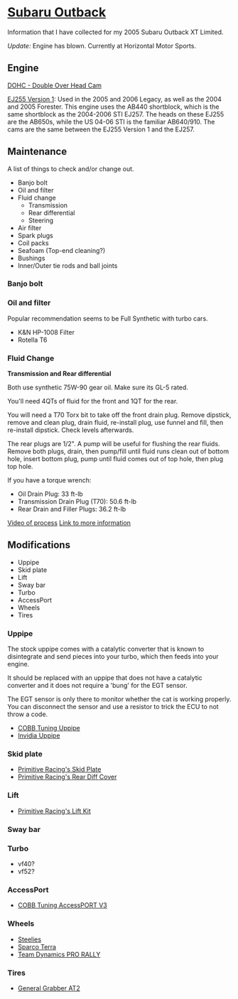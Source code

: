 # [Subaru Outback](/subaru)

Information that I have collected for my 2005 Subaru Outback XT Limited.

*Update:* Engine has blown. Currently at Horizontal Motor Sports.

## Engine

[DOHC - Double Over Head Cam](http://mechanics.stackexchange.com/a/8137)

[EJ255 Version 1](https://en.wikipedia.org/wiki/Subaru_EJ_engine#EJ255): Used in the 2005 and 2006 Legacy, as well as the 2004 and 2005
Forester. This engine uses the AB440 shortblock, which is the same shortblock as
the 2004-2006 STI EJ257. The heads on these EJ255 are the AB650s, while the US
04-06 STI is the familiar AB640/910. The cams are the same between the EJ255
Version 1 and the EJ257.

## Maintenance

A list of things to check and/or change out.

* Banjo bolt
* Oil and filter
* Fluid change
    * Transmission
    * Rear differential
    * Steering
* Air filter
* Spark plugs
* Coil packs
* Seafoam (Top-end cleaning?)
* Bushings
* Inner/Outer tie rods and ball joints 

### Banjo bolt
### Oil and filter

Popular recommendation seems to be Full Synthetic with turbo cars.

* K&N HP-1008 Filter
* Rotella T6

### Fluid Change

**Transmission and Rear differential**

Both use synthetic 75W-90 gear oil. Make sure its GL-5 rated.

You'll need 4QTs of fluid for the front and 1QT for the rear.

You will need a T70 Torx bit to take off the front drain plug. Remove dipstick,
remove and clean plug, drain fluid, re-install plug, use funnel and fill, then
re-install dipstick. Check levels afterwards.

The rear plugs are 1/2". A pump will be useful for flushing the rear fluids.
Remove both plugs, drain, then pump/fill until fluid runs clean out of bottom
hole, insert bottom plug, pump until fluid comes out of top hole, then plug top hole. 

If you have a torque wrench:

* Oil Drain Plug: 33 ft-lb
* Transmission Drain Plug (T70): 50.6 ft-lb
* Rear Drain and Filler Plugs: 36.2 ft-lb

[Video of process](https://www.youtube.com/watch?v=OU5BRkyY-LI)
[Link to more information](http://legacygt.com/forums/showthread.php/pictoral-guide-changing-transmission-and-rear-diff-fluids-5mt-05-94834.html)

## Modifications

* Uppipe
* Skid plate
* Lift
* Sway bar
* Turbo
* AccessPort
* Wheels
* Tires

### Uppipe
The stock uppipe comes with a catalytic converter that is known to disintegrate
and send pieces into your turbo, which then feeds into your engine.

It should be replaced with an uppipe that does not have a catalytic converter
and it does not require a 'bung' for the EGT sensor.

The EGT sensor is only there to monitor whether the cat is working properly. You
can disconnect the sensor and use a resistor to trick the ECU to not throw a code.

* [COBB Tuning Uppipe][]
* [Invidia Uppipe][]

### Skid plate
* [Primitive Racing's Skid Plate][]
* [Primitive Racing's Rear Diff Cover][]

### Lift
* [Primitive Racing's Lift Kit][]

### Sway bar
### Turbo
* vf40?
* vf52?

### AccessPort
* [COBB Tuning AccessPORT V3][]

### Wheels
* [Steelies][]
* [Sparco Terra][]
* [Team Dynamics PRO RALLY][]

### Tires
* [General Grabber AT2][]

[COBB Tuning Uppipe]: http://www.rallysportdirect.com/fits/2005-subaru-outback-xt-2-5/turbo-uppipes/cob-512252-cobb-tuning-uppipe
[Invidia Uppipe]: http://www.rallysportdirect.com/fits/2005-subaru-outback-xt-2-5/turbo-uppipes/inv-hs02sw1upp-invidia-uppipe
[COBB Tuning AccessPORT V3]: http://www.rallysportdirect.com/fits/2005-subaru-outback-xt-2-5/plug-and-play-engine-management/cob-ap3-sub-002-cobb-tuning-accessport-v3
[Primitive Racing's Lift Kit]: http://get-primitive.com/suspension-lift-kits/342-product.html
[Primitive Racing's Skid Plate]: http://get-primitive.com/protection-skidplates/95-front-skid-plate-2002-2007-wrxsti.html
[Steelies]: https://www.tirerack.com/wheels/WheelCloseUpServlet?target=runSteel&initialPartNumber=X66024&wheelMake=New&wheelModel=Steel+Wheel&wheelFinish=Black+Painted&showRear=no&autoMake=Subaru&autoModel=Outback+Wagon+2.5+XT&autoYear=2005&autoModClar=Limited
[Sparco Terra]: http://get-primitive.com/wheels-rally-race-street/438-team-dyn-15x7-5x100-matte-blk.html
[Primitive Racing's Rear Diff Cover]: http://get-primitive.com/protection-skidplates/153-rear-differential-cover-aluminum.html
[Team Dynamics PRO RALLY]: http://get-primitive.com/wheels-rally-race-street/29-team-dyn-15x7-5x100-matte-blk.html
[General Grabber AT2]: http://www.tirerack.com/tires/tires.jsp?tireMake=General&tireModel=Grabber+AT+2
